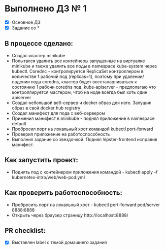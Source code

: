 # Выполнено ДЗ № 1

- [x] Основное ДЗ
- [x] Задание со *

## В процессе сделано:
- Создал кластер minikube
- Попытался удалить все контейнеры запущенные на виртуалке minikube и также удалить все поды в namespace kube-system через kubectl.
  Corednc - контролируется ReplicaSet контроллером в количестве 1 рабочий под (replicas=1), поэтому при удалении/падении пода coredns, кластер будет восстанавливаться к состоянию 1 рабочи coredns под.
  kube-apiserver - предполагаю что контроллируется мастером, чтоб на ноде всегда был хоть один apiserver
- Создал небольшой веб-сервер и docker образ для него. Запушил образ в свой docker hub registry
- Создал манифест для пода с веб-сервером
- Применил манифест в minikube - поднял приложение в namespace default
- Пробросил порт на локальный хост командой kubectl port-forward
- Проверил приложение на работоспособность
- Выполнил задание со звездочкой. Поднял hipster-frontend исправив манифест.

## Как запустить проект:
- Поднять под с контейнером приложения командой - kubectl apply -f kubernetes-intro/web/web-pod.yml

## Как проверить работоспособность:
- Пробросить порт на локальный хост - kubectl port-forward pod/server 8888:8888
- Открыть через браузер страницу http://localhost:8888/

## PR checklist:
- [x] Выставлен label с темой домашнего задания